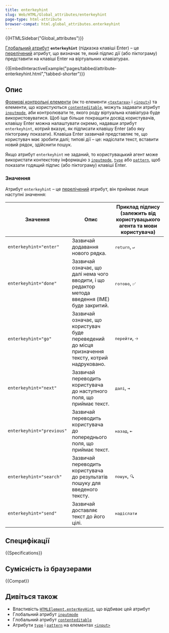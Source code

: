 ```yaml
---
title: enterkeyhint
slug: Web/HTML/Global_attributes/enterkeyhint
page-type: html-attribute
browser-compat: html.global_attributes.enterkeyhint
---
```


{{HTMLSidebar("Global_attributes")}}

[Глобальний атрибут](/uk/docs/Web/HTML/Global_attributes) **`enterkeyhint`** (підказка клавіші Enter) – це [перелічений](/uk/docs/Glossary/Enumerated) атрибут, що визначає те, який підпис дії (або піктограму) представити на клавіші Enter на віртуальних клавіатурах.

{{EmbedInteractiveExample("pages/tabbed/attribute-enterkeyhint.html","tabbed-shorter")}}

## Опис

[Формові контрольні елементи](/uk/docs/Learn_web_development/Extensions/Forms) (як то елементи [`<textarea>`](/uk/docs/Web/HTML/Element/textarea) і [`<input>`](/uk/docs/Web/HTML/Element/input)) та елементи, що користуються [`contenteditable`](/uk/docs/Web/HTML/Global_attributes/contenteditable), можуть задавати атрибут [`inputmode`](/uk/docs/Web/HTML/Global_attributes/inputmode), аби контролювати те, якого роду віртуальна клавіатура буде використовуватися. Щоб іще більше покращити досвід користувачів, клавішу Enter можна налаштувати окремо, надавши атрибут `enterkeyhint`, котрий вказує, як підписати клавішу Enter (або яку піктограму показати). Клавіша Enter зазвичай представляє те, що користувач має зробити далі; типові дії – це: надіслати текст, вставити новий рядок, здійснити пошук.

Якщо атрибут `enterkeyhint` не заданий, то користувацький агент може використати контекстову інформацію з [`inputmode`](/uk/docs/Web/HTML/Global_attributes/inputmode), [`type`](/uk/docs/Web/HTML/Element/input#typy-input) або [`pattern`](/uk/docs/Web/HTML/Element/input#pattern-patern), щоб показати годящий підпис (або піктограму) клавіші Enter.

### Значення

Атрибут `enterkeyhint` – це [перелічений](/uk/docs/Glossary/Enumerated) атрибут, він приймає лише наступні значення:

<table class="no-markdown">
  <thead>
    <tr>
      <th>Значення</th>
      <th>Опис</th>
      <th>Приклад підпису (залежить від користувацького агента та мови користувача)</th>
    </tr>
  </thead>
  <tbody>
    <tr>
      <td><code>enterkeyhint="enter"</code></td>
      <td>Зазвичай додавання нового рядка.</td>
      <td><kbd>return</kbd>, <kbd>↵</kbd></td>
    </tr>
    <tr>
      <td><code>enterkeyhint="done"</code></td>
      <td>Зазвичай означає, що далі нема чого вводити, і що редактор метода введення (IME) буде закритий.</td>
      <td><kbd>готово</kbd>, <kbd>✅</kbd></td>
    </tr>
    <tr>
      <td><code>enterkeyhint="go"</code></td>
      <td>Зазвичай означає, що користувач буде переведений до місця призначення тексту, котрий надруковано.</td>
      <td><kbd>перейти</kbd>, <kbd>🡢</kbd></td>
    </tr>
    <tr>
      <td><code>enterkeyhint="next"</code></td>
      <td>Зазвичай переводить користувача до наступного поля, що приймає текст.</td>
      <td><kbd>далі</kbd>, <kbd>⇥</kbd></td>
    </tr>
    <tr>
      <td><code>enterkeyhint="previous"</code></td>
      <td>Зазвичай переводить користувача до попереднього поля, що приймає текст.</td>
      <td><kbd>назад</kbd>, <kbd>⇤</kbd></td>
    </tr>
    <tr>
      <td><code>enterkeyhint="search"</code></td>
      <td>Зазвичай переводить користувача до результатів пошуку для введеного тексту.</td>
      <td><kbd>пошук</kbd>, <kbd>🔍</kbd></td>
    </tr>
    <tr>
      <td><code>enterkeyhint="send"</code></td>
      <td>Зазвичай доставляє текст до його цілі.</td>
      <td><kbd>надіслати</kbd></td>
    </tr>
  </tbody>
</table>

## Специфікації

{{Specifications}}

## Сумісність із браузерами

{{Compat}}

## Дивіться також

- Властивість [`HTMLElement.enterKeyHint`](/uk/docs/Web/API/HTMLElement/enterKeyHint), що відбиває цей атрибут
- Глобальний атрибут [`inputmode`](/uk/docs/Web/HTML/Global_attributes/inputmode)
- Глобальний атрибут [`contenteditable`](/uk/docs/Web/HTML/Global_attributes/contenteditable)
- Атрибути [`type`](/uk/docs/Web/HTML/Element/input#typy-input) і [`pattern`](/uk/docs/Web/HTML/Element/input#pattern-patern) на елементах [`<input>`](/uk/docs/Web/HTML/Element/input)
